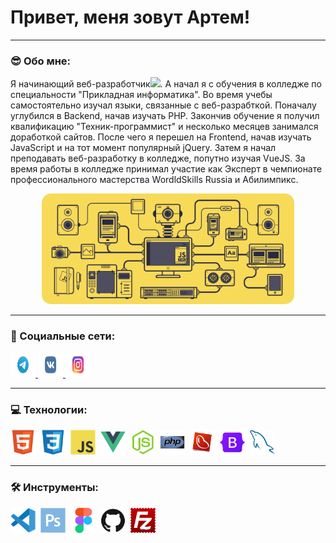 # Привет, меня зовут Артем!

---

### :sunglasses: Обо мне:
Я начинающий веб-разработчик<img src="https://media.giphy.com/media/WUlplcMpOCEmTGBtBW/giphy.gif" width="30px">. А начал я с обучения в колледже по специальности "Прикладная информатика".
Во время учебы самостоятельно изучал языки, связанные с веб-разрабткой. Поначалу углубился в Backend, начав изучать PHP. Закончив обучение я получил квалификацию "Техник-программист" и несколько месяцев занимался доработкой сайтов. После чего я перешел на Frontend, начав изучать JavaScript и на тот момент популярный jQuery.
Затем я начал преподавать веб-разработку в колледже, попутно изучая VueJS.
За время работы в колледже принимал участие как Эксперт в чемпионате профессионального мастерства WordldSkills Russia и Абилимпикс.

<p align="center">
 <img style="border-radius: 15px" width="80%" src="./images/JS.gif" alt="JS"/>
</p>

---

### 🤝 Социальные сети:

<div>
    <a href="https://t.me/DizLyric" target="_blank">
      <img src="./images/icons/social/Telegram.svg" width="40" height="40" title="Telegram" alt="Telegram" />
    </a>
    <a href="https://vk.com/DizLyric" target="_blank">
      <img src="./images/icons/social/VK.svg" width="40" height="40" title="VK" alt="VK.com" />
    </a>
    <a href="https://instagram.com/DizLyric" target="_blank">
      <img src="./images/icons/social/Instagram.svg" width="40" height="40" title="Instagram" alt="Instagram" />
    </a>
  </div>
  
---

### 💻 Технологии:
<div>
  <img src="./images/icons/technologies/html5.svg" title="HTML5" alt="HTML5" width="40" height="40"/>&nbsp
  <img src="./images/icons/technologies/css3.svg" title="CSS3" alt="CSS3" width="40" height="40"/>&nbsp
  <img src="./images/icons/technologies/javascript.svg" title="JavaScript" alt="JavaScript" width="40" height="40"/>&nbsp
  <img src="./images/icons/technologies/vuejs.svg" title="VueJS" alt="VueJS" width="40" height="40"/>&nbsp
  <img src="./images/icons/technologies/nodejs.svg" title="NodeJS" alt="NodeJS" width="40" height="40"/>&nbsp
  <img src="./images/icons/technologies/php.svg" title="PHP" alt="PHP" width="40" height="40"/>&nbsp
  <img src="./images/icons/technologies/redbeanphp.png" title="RedBeanPHP" alt="RedBeanPHP" width="40" height="40"/>&nbsp
  <img src="./images/icons/technologies/bootstrap.svg" title="Bootstrap" alt="Bootstrap" width="40" height="40"/>&nbsp
  <img src="./images/icons/technologies/mysql.svg" title="MySQL" alt="MySQL" width="40" height="40"/>&nbsp
</div>

---

### 🛠 Инструменты:
<div>
  <img src="./images/icons/tools/vscode.svg" title="VS Code" alt="VSCode" width="40" height="40"/>&nbsp
  <img src="./images/icons/tools/photoshop.svg" title="Photoshop" alt="Photoshop" width="40" height="40"/>&nbsp
  <img src="./images/icons/tools/figma.svg" title="Figma" alt="Figma" width="40" height="40"/>&nbsp
  <img src="./images/icons/tools/github.svg" title="GitHub" alt="GitHub" width="40" height="40"/>&nbsp
  <img src="./images/icons/tools/filezilla.svg" title="FileZilla" alt="FileZilla" width="40" height="40"/>&nbsp
</div>
